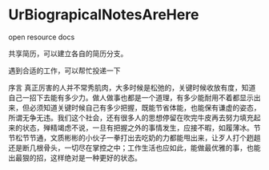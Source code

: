 # UrBiograpicalNotesAreHere
open resource docs

共享简历，可以建立各自的简历分支。

遇到合适的工作，可以帮忙投递一下


序言
真正厉害的人并不常秀肌肉，大多时候是松弛的，关键时候收放有度，知道自己一招下去能有多少力。做人做事也都是一个道理，有多少能耐用不着都显示出来，但必须知道关键时候自己有多少把握，既能节省体能，也能保有谦虚的姿态，所谓无争无违。我们这个社会，还有很多人的思想停留在吹完牛皮再去努力填充起来的状态，殚精竭虑不说，一旦有把握之外的事情发生，应接不暇，如履薄冰。节节松节节通，文质彬彬的小伙子一拳打出去吃奶的力都能甩出来，让歹人打个趔趄还是断几根骨头，一切尽在掌控之中；工作生活也应如此，能做最优雅的事，也能出最狠的招，这样绝对是一种更好的状态。